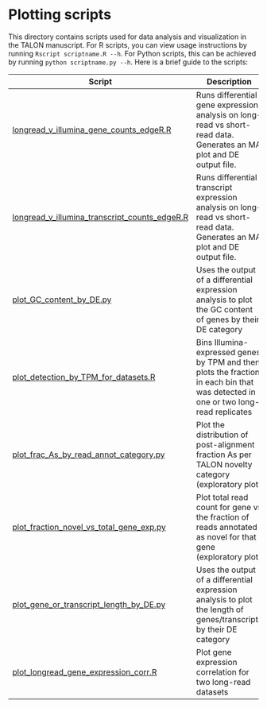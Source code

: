 # Plotting scripts
This directory contains scripts used for data analysis and visualization in the TALON manuscript. For R scripts, you can view usage instructions by running `Rscript scriptname.R --h`. For Python scripts, this can be achieved by running `python scriptname.py --h`. Here is a brief guide to the scripts:

| Script        | Description  |
| ------------- |-------------|
| [longread_v_illumina_gene_counts_edgeR.R](https://github.com/dewyman/TALON-paper-2020/blob/master/plotting_scripts/longread_v_illumina_gene_counts_edgeR.R)| Runs differential gene expression analysis on long-read vs short-read data. Generates an MA plot and DE output file. | 
| [longread_v_illumina_transcript_counts_edgeR.R](https://github.com/dewyman/TALON-paper-2020/blob/master/plotting_scripts/longread_v_illumina_transcript_counts_edgeR.R) | Runs differential transcript expression analysis on long-read vs short-read data. Generates an MA plot and DE output file. |
| [plot_GC_content_by_DE.py](https://github.com/dewyman/TALON-paper-2020/blob/master/plotting_scripts/plot_GC_content_by_DE.py) | Uses the output of a differential expression analysis to plot the GC content of genes by their DE category |
| [plot_detection_by_TPM_for_datasets.R](https://github.com/dewyman/TALON-paper-2020/blob/master/plotting_scripts/plot_detection_by_TPM_for_datasets.R) | Bins Illumina-expressed genes by TPM and then plots the fraction in each bin that was detected in one or two long-read replicates |
| [plot_frac_As_by_read_annot_category.py](https://github.com/dewyman/TALON-paper-2020/blob/master/plotting_scripts/plot_frac_As_by_read_annot_category.py) | Plot the distribution of post-alignment fraction As per TALON novelty category (exploratory plot) |
| [plot_fraction_novel_vs_total_gene_exp.py](https://github.com/dewyman/TALON-paper-2020/blob/master/plotting_scripts/plot_fraction_novel_vs_total_gene_exp.py) | Plot total read count for gene vs the fraction of reads annotated as novel for that gene (exploratory plot) |
| [plot_gene_or_transcript_length_by_DE.py](https://github.com/dewyman/TALON-paper-2020/blob/master/plotting_scripts/plot_gene_or_transcript_length_by_DE.py) | Uses the output of a differential expression analysis to plot the length of genes/transcripts by their DE category |
| [plot_longread_gene_expression_corr.R](https://github.com/dewyman/TALON-paper-2020/blob/master/plotting_scripts/plot_longread_gene_expression_corr.R) | Plot gene expression correlation for two long-read datasets |
